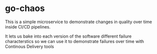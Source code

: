 # go-chaos

This is a simple microservice to demonstrate changes in quality over time inside CI/CD pipelines.

It lets us bake into each version of the software different failure characterstics so we can use it to demonstrate failures over time with Continous Delivery tools 
